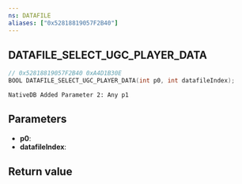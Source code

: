 ```yaml
---
ns: DATAFILE
aliases: ["0x52818819057F2B40"]
---
```

## DATAFILE_SELECT_UGC_PLAYER_DATA

```c
// 0x52818819057F2B40 0xA4D1B30E
BOOL DATAFILE_SELECT_UGC_PLAYER_DATA(int p0, int datafileIndex);
```

```
NativeDB Added Parameter 2: Any p1
```

## Parameters
* **p0**: 
* **datafileIndex**: 

## Return value
